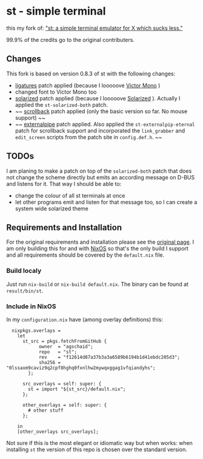 # st - simple terminal

this my fork of:
["st: a simple terminal emulator for X which sucks less."](https://st.suckless.org/)

99.9% of the credits go to the original contributers.

## Changes

This fork is based on version 0.8.3 of st with the following changes:

* [ligatures](https://st.suckless.org/patches/ligatures/) patch applied (because I looooove [Victor Mono](https://rubjo.github.io/victor-mono/) )
* changed font to Victor Mono too
* [solarized](https://st.suckless.org/patches/solarized/) patch applied (because I looooove [Solarized](https://ethanschoonover.com/solarized/) ). Actually I applied the `st-solarized-both` patch.
* ~~ [scrollback](https://st.suckless.org/patches/scrollback/) patch applied (only the basic version so far. No mouse support) ~~
* ~~ [externalpipe](https://st.suckless.org/patches/externalpipe/) patch applied. Also applied the `st-externalpip-eternal` patch for scrollback support and incorporated the `link_grabber` and `edit_screen` scripts from the patch site in `config.def.h`. ~~

## TODOs

I am planing to make a patch on top of the `solarized-both` patch that does not change the scheme directly but emits an according message on D-BUS and listens for it. That way I should be able to:
* change the colour of all st terminals at once
* let other programs emit and listen for that message too, so I can create a system wide solarized theme

## Requirements and Installation

For the original requirements and installation please see the 
[original page](https://st.suckless.org/). I am only building this for and with 
[NixOS](https://nixos.org/) so that's the only build I support and all requirements 
should be covered by the `default.nix` file.

### Build localy
Just run `nix-build` or `nix-build default.nix`. The binary can be found at `result/bin/st`.

### Include in NixOS

In my `configuration.nix` have (among overlay definitions) this:

```
  nixpkgs.overlays = 
    let
      st_src = pkgs.fetchFromGitHub {
            owner  = "agschaid";
            repo   = "st";
            rev    = "f12614d87a37b3a3a6589b6194b1d41ebdc205d3";
            sha256 = "0lssaxm9caviz9q2cpf8hghq0fxnlhw2mywqxggag1vfqiandyhs";
        };

      src_overlays = self: super: {
        st = import "${st_src}/default.nix";
      };

      other_overlays = self: super: {
        # other stuff
      };

    in
    [other_overlays src_overlays];
```
Not sure if this is the most elegant or idiomatic way but when works: when installing `st`
the version of this repo is chosen over the standard version.



